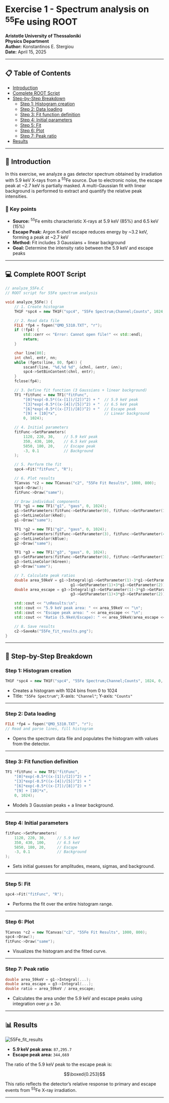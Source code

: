 # Exercise 1 - Spectrum analysis on $^{55}$Fe using ROOT

**Aristotle University of Thessaloniki**  
**Physics Department**  
**Author:** Konstantinos E. Stergiou  
**Date:** April 15, 2025  

---

## 📋 Table of Contents

- [Introduction](#introduction)
- [Complete ROOT Script](#complete-root-script)
- [Step-by-Step Breakdown](#step-by-step-breakdown)
  - [Step 1: Histogram creation](#step-1-histogram-creation)
  - [Step 2: Data loading](#step-2-data-loading)
  - [Step 3: Fit function definition](#step-3-fit-function-definition)
  - [Step 4: Initial parameters](#step-4-initial-parameters)
  - [Step 5: Fit](#step-5-fit)
  - [Step 6: Plot](#step-6-plot)
  - [Step 7: Peak ratio](#step-7-peak-ratio)
- [Results](#results)

---

## 📘 Introduction

In this exercise, we analyze a gas detector spectrum obtained by irradiation with 5.9 keV X-rays from a $^{55}$Fe source. Due to electronic noise, the escape peak at ~2.7 keV is partially masked. A multi-Gaussian fit with linear background is performed to extract and quantify the relative peak intensities.

### 🔑 Key points

- **Source:** $^{55}$Fe emits characteristic X-rays at 5.9 keV (85%) and 6.5 keV (15%)  
- **Escape Peak:** Argon K-shell escape reduces energy by ~3.2 keV, forming a peak at ~2.7 keV  
- **Method:** Fit includes 3 Gaussians + linear background  
- **Goal:** Determine the intensity ratio between the 5.9 keV and escape peaks  

---

## 💻 Complete ROOT Script

```cpp
// analyze_55Fe.C
// ROOT script for 55Fe spectrum analysis

void analyze_55Fe() {
    // 1. Create histogram
    TH1F *spc4 = new TH1F("spc4", "55Fe Spectrum;Channel;Counts", 1024, 0, 1024);

    // 2. Read data file
    FILE *fp4 = fopen("QMO_5310.TXT", "r");
    if (!fp4) {
        std::cerr << "Error: Cannot open file!" << std::endl;
        return;
    }

    char line[80];
    int chnl, entr, nn;
    while (fgets(line, 80, fp4)) {
        sscanf(line, "%d,%d %d", &chnl, &entr, &nn);
        spc4->SetBinContent(chnl, entr);
    }
    fclose(fp4);

    // 3. Define fit function (3 Gaussians + linear background)
    TF1 *fitFunc = new TF1("fitFunc", 
        "[0]*exp(-0.5*((x-[1])/[2])^2) + "  // 5.9 keV peak
        "[3]*exp(-0.5*((x-[4])/[5])^2) + "  // 6.5 keV peak
        "[6]*exp(-0.5*((x-[7])/[8])^2) + "  // Escape peak
        "[9] + [10]*x",                     // Linear background
        0, 1024);

    // 4. Initial parameters
    fitFunc->SetParameters(
        1120, 220, 30,    // 5.9 keV peak
        350, 430, 100,    // 6.5 keV peak
        5850, 180, 20,    // Escape peak
        -3, 0.1           // Background
    );

    // 5. Perform the fit
    spc4->Fit("fitFunc", "R");

    // 6. Plot results
    TCanvas *c2 = new TCanvas("c2", "55Fe Fit Results", 1000, 800);
    spc4->Draw();
    fitFunc->Draw("same");

    // Draw individual components
    TF1 *g1 = new TF1("g1", "gaus", 0, 1024);
    g1->SetParameters(fitFunc->GetParameter(0), fitFunc->GetParameter(1), fitFunc->GetParameter(2));
    g1->SetLineColor(kRed);
    g1->Draw("same");

    TF1 *g2 = new TF1("g2", "gaus", 0, 1024);
    g2->SetParameters(fitFunc->GetParameter(3), fitFunc->GetParameter(4), fitFunc->GetParameter(5));
    g2->SetLineColor(kBlue);
    g2->Draw("same");

    TF1 *g3 = new TF1("g3", "gaus", 0, 1024);
    g3->SetParameters(fitFunc->GetParameter(6), fitFunc->GetParameter(7), fitFunc->GetParameter(8));
    g3->SetLineColor(kGreen);
    g3->Draw("same");

    // 7. Calculate peak ratios
    double area_59keV = g1->Integral(g1->GetParameter(1)-3*g1->GetParameter(2), 
                             g1->GetParameter(1)+3*g1->GetParameter(2));
    double area_escape = g3->Integral(g3->GetParameter(1)-3*g3->GetParameter(2), 
                             g3->GetParameter(1)+3*g3->GetParameter(2));

    std::cout << "\nResults:\n";
    std::cout << "5.9 keV peak area: " << area_59keV << "\n";
    std::cout << "Escape peak area: " << area_escape << "\n";
    std::cout << "Ratio (5.9keV/Escape): " << area_59keV/area_escape << "\n";

    // 8. Save results
    c2->SaveAs("55Fe_fit_results.png");
}
```

---

## 🧪 Step-by-Step Breakdown

### Step 1: Histogram creation

```cpp
TH1F *spc4 = new TH1F("spc4", "55Fe Spectrum;Channel;Counts", 1024, 0, 1024);
```

- Creates a histogram with 1024 bins from 0 to 1024
- Title: `"55Fe Spectrum"`; X-axis: `"Channel"`; Y-axis: `"Counts"`

---

### Step 2: Data loading

```cpp
FILE *fp4 = fopen("QMO_5310.TXT", "r");
// Read and parse lines, fill histogram
```

- Opens the spectrum data file and populates the histogram with values from the detector.

---

### Step 3: Fit function definition

```cpp
TF1 *fitFunc = new TF1("fitFunc", 
    "[0]*exp(-0.5*((x-[1])/[2])^2) + "
    "[3]*exp(-0.5*((x-[4])/[5])^2) + "
    "[6]*exp(-0.5*((x-[7])/[8])^2) + "
    "[9] + [10]*x",
    0, 1024);
```

- Models 3 Gaussian peaks + a linear background.

---

### Step 4: Initial parameters

```cpp
fitFunc->SetParameters(
    1120, 220, 30,     // 5.9 keV
    350, 430, 100,     // 6.5 keV
    5850, 180, 20,     // Escape
    -3, 0.1            // Background
);
```

- Sets initial guesses for amplitudes, means, sigmas, and background.

---

### Step 5: Fit

```cpp
spc4->Fit("fitFunc", "R");
```

- Performs the fit over the entire histogram range.

---

### Step 6: Plot

```cpp
TCanvas *c2 = new TCanvas("c2", "55Fe Fit Results", 1000, 800);
spc4->Draw();
fitFunc->Draw("same");
```

- Visualizes the histogram and the fitted curve.

---

### Step 7: Peak ratio

```cpp
double area_59keV = g1->Integral(...);
double area_escape = g3->Integral(...);
double ratio = area_59keV / area_escape;
```

- Calculates the area under the 5.9 keV and escape peaks using integration over $\mu \pm 3\sigma$.

---

## 📊 Results

![55Fe_fit_results](55Fe_fit_results.png)

- **5.9 keV peak area:** `87,295.7`  
- **Escape peak area:** `344,669`  

The ratio of the 5.9 keV peak to the escape peak is:

```math
\boxed{0.253}
```

This ratio reflects the detector’s relative response to primary and escape events from $^{55}$Fe X-ray irradiation.

---

